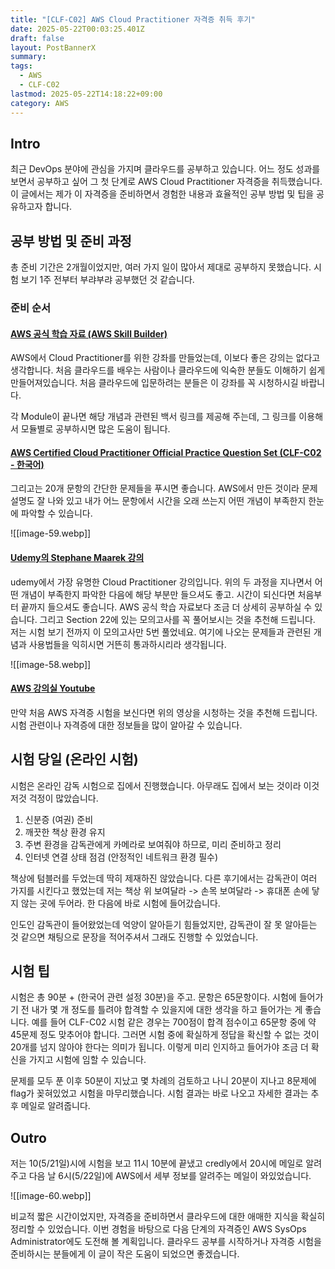```yaml
---
title: "[CLF-C02] AWS Cloud Practitioner 자격증 취득 후기"
date: 2025-05-22T00:03:25.401Z
draft: false
layout: PostBannerX
summary: 
tags:
  - AWS
  - CLF-C02
lastmod: 2025-05-22T14:18:22+09:00
category: AWS
---
```

## Intro 

최근 DevOps 분야에 관심을 가지며 클라우드를 공부하고 있습니다. 어느 정도 성과를 보면서 공부하고 싶어 그 첫 단계로 AWS Cloud Practitioner 자격증을 취득했습니다. 이 글에서는 제가 이 자격증을 준비하면서 경험한 내용과 효율적인 공부 방법 및 팁을 공유하고자 합니다.

## 공부 방법 및 준비 과정
총 준비 기간은 2개월이었지만, 여러 가지 일이 많아서 제대로 공부하지 못했습니다. 시험 보기 1주 전부터 부랴부랴 공부했던 것 같습니다.

### 준비 순서

#### [AWS 공식 학습 자료 (AWS Skill Builder)](https://explore.skillbuilder.aws/learn/courses/13522/aws-cloud-practitioner-essentials-hangug-eo)

AWS에서 Cloud Practitioner를 위한 강좌를 만들었는데, 이보다 좋은 강의는 없다고 생각합니다. 처음 클라우드를 배우는 사람이나 클라우드에 익숙한 분들도 이해하기 쉽게 만들어져있습니다. 처음 클라우드에 입문하려는 분들은 이 강좌를 꼭 시청하시길 바랍니다. 

각 Module이 끝나면 해당 개념과 관련된 백서 링크를 제공해 주는데, 그 링크를 이용해서 모듈별로 공부하시면 많은 도움이 됩니다.

#### [AWS Certified Cloud Practitioner Official Practice Question Set (CLF-C02 - 한국어)](https://explore.skillbuilder.aws/learn/courses/16814/aws-certified-cloud-practitioner-official-practice-question-set-clf-c02-hangug-eo/lessons)

그리고는 20개 문항의 간단한 문제들을 푸시면 좋습니다. AWS에서 만든 것이라 문제 설명도 잘 나와 있고 내가 어느 문항에서 시간을 오래 쓰는지 어떤 개념이 부족한지 한눈에 파악할 수 있습니다. 

![[image-59.webp]]

#### [Udemy의 Stephane Maarek 강의](https://www.udemy.com/course/aws-certified-cloud-practitioner-new/)

udemy에서 가장 유명한 Cloud Practitioner 강의입니다. 위의 두 과정을 지나면서 어떤 개념이 부족한지 파악한 다음에 해당 부분만 들으셔도 좋고. 시간이 되신다면 처음부터 끝까지 들으셔도 좋습니다. AWS 공식 학습 자료보다 조금 더 상세히 공부하실 수 있습니다. 그리고 Section 22에 있는 모의고사를 꼭 풀어보시는 것을 추천해 드립니다. 저는 시험 보기 전까지 이 모의고사만 5번 풀었네요. 여기에 나오는 문제들과 관련된 개념과 사용법들을 익히시면 거뜬히 통과하시리라 생각됩니다. 


![[image-58.webp]]

#### [AWS 강의실 Youtube](https://www.youtube.com/watch?v=T17iGqvYi6s)

만약 처음 AWS 자격증 시험을 보신다면 위의 영상을 시청하는 것을 추천해 드립니다. 시험 관련이나 자격증에 대한 정보들을 많이 알아갈 수 있습니다. 

## 시험 당일 (온라인 시험)

시험은 온라인 감독 시험으로 집에서 진행했습니다. 아무래도 집에서 보는 것이라 이것저것 걱정이 많았습니다. 

1. 신분증 (여권) 준비
2. 깨끗한 책상 환경 유지 
3. 주변 환경을 감독관에게 카메라로 보여줘야 하므로, 미리 준비하고 정리
4. 인터넷 연결 상태 점검 (안정적인 네트워크 환경 필수)

책상에 텀블러를 두었는데 딱히 제재하진 않았습니다. 다른 후기에서는 감독관이 여러 가지를 시킨다고 했었는데 저는 책상 위 보여달라 -> 손목 보여달라 -> 휴대폰 손에 닿지 않는 곳에 두어라. 한 다음에 바로 시험에 들어갔습니다. 

인도인 감독관이 들어왔었는데 억양이 알아듣기 힘들었지만, 감독관이 잘 못 알아듣는 것 같으면 채팅으로 문장을 적어주셔서 그래도 진행할 수 있었습니다. 


## 시험 팁

시험은 총 90분 + (한국어 관련 설정 30분)을 주고. 문항은 65문항이다. 시험에 들어가기 전 내가 몇 개 정도를 틀려야 합격할 수 있을지에 대한 생각을 하고 들어가는 게 좋습니다. 예를 들어 CLF-C02 시험 같은 경우는 700점이 합격 점수이고 65문항 중에 약 45문제 정도 맞추어야 합니다. 그러면 시험 중에 확실하게 정답을 확신할 수 없는 것이 20개를 넘지 않아야 한다는 의미가 됩니다. 이렇게 미리 인지하고 들어가야 조금 더 확신을 가지고 시험에 임할 수 있습니다. 

문제를 모두 푼 이후 50분이 지났고 
몇 차례의 검토하고 나니 20분이 지나고 8문제에 flag가 꽂혀있었고 시험을 마무리했습니다. 
시험 결과는 바로 나오고 자세한 결과는 추후 메일로 알려줍니다. 

## Outro 

저는 10(5/21일)시에 시험을 보고 11시 10분에 끝냈고 credly에서 20시에 메일로 알려주고 다음 날 6시(5/22일)에 AWS에서 세부 정보를 알려주는 메일이 와있었습니다.

![[image-60.webp]]


비교적 짧은 시간이었지만, 자격증을 준비하면서 클라우드에 대한 애매한 지식을 확실히 정리할 수 있었습니다. 이번 경험을 바탕으로 다음 단계의 자격증인 AWS SysOps Administrator에도 도전해 볼 계획입니다. 
클라우드 공부를 시작하거나 자격증 시험을 준비하시는 분들에게 이 글이 작은 도움이 되었으면 좋겠습니다. 